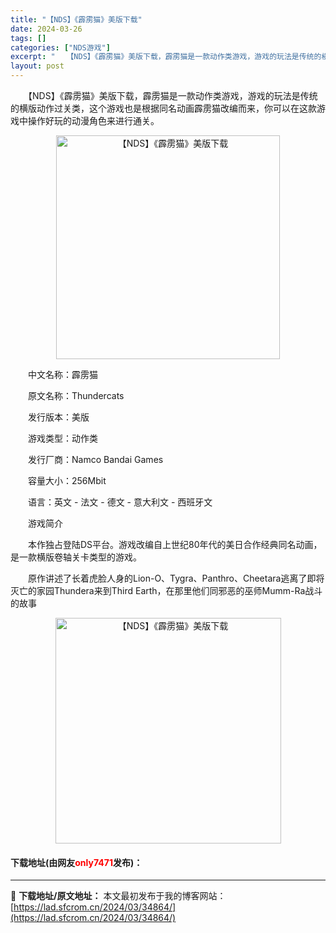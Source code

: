 ```yaml
---
title: "【NDS】《霹雳猫》美版下载"
date: 2024-03-26
tags: []
categories: ["NDS游戏"]
excerpt: "　　【NDS】《霹雳猫》美版下载，霹雳猫是一款动作类游戏，游戏的玩法是传统的横版动作过关类，这个游戏也是根据同名动画霹雳猫改编而来，你可以在这款游戏中操作好玩的动漫角色来进行通关。 　　中文名称：霹雳猫 　　原文名称：Thundercats 　　发行版本：美版 　　游戏类型：动作类 　　发行厂商：N&hellip;"
layout: post
---
```


 <p>　　【NDS】《霹雳猫》美版下载，霹雳猫是一款动作类游戏，游戏的玩法是传统的横版动作过关类，这个游戏也是根据同名动画霹雳猫改编而来，你可以在这款游戏中操作好玩的动漫角色来进行通关。</p> <p align="center"><img align="" border="0" src="https://lad.sfcrom.cn/wp-content/uploads/2024/03/20240326_660226d560447.png" width="358" alt="【NDS】《霹雳猫》美版下载" /></p> <p>　　中文名称：霹雳猫</p> <p>　　原文名称：Thundercats</p> <p>　　发行版本：美版</p> <p>　　游戏类型：动作类</p> <p>　　发行厂商：Namco Bandai Games</p> <p>　　容量大小：256Mbit</p> <p>　　语言：英文 - 法文 - 德文 - 意大利文 - 西班牙文</p> <p>　　游戏简介</p> <p>　　本作独占登陆DS平台。游戏改编自上世纪80年代的美日合作经典同名动画，是一款横版卷轴关卡类型的游戏。</p> <p>　　原作讲述了长着虎脸人身的Lion-O、Tygra、Panthro、Cheetara逃离了即将灭亡的家园Thundera来到Third Earth，在那里他们同邪恶的巫师Mumm-Ra战斗的故事</p> <p align="center"><img align="" border="0" src="https://lad.sfcrom.cn/wp-content/uploads/2024/03/20240326_660226d5dad20.png" width="361" alt="【NDS】《霹雳猫》美版下载" /></p> <p><h4>下载地址(由网友<font color="red">only7471</font>发布)：</h4></p> 

---
📖 **下载地址/原文地址：** 本文最初发布于我的博客网站：[https://lad.sfcrom.cn/2024/03/34864/](https://lad.sfcrom.cn/2024/03/34864/)
